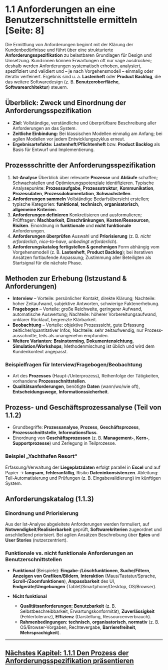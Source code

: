 
# 1.1 Anforderungen an eine Benutzerschnittstelle ermitteln [Seite: 8]

Die Ermittlung von Anforderungen beginnt mit der Klärung der Kundenbedürfnisse und führt über eine strukturierte **Anforderungsspezifikation** zu belastbaren Grundlagen für Design und Umsetzung. Kund:innen können Erwartungen oft nur vage ausdrücken; deshalb werden Anforderungen systematisch erhoben, analysiert, spezifiziert und validiert und – je nach Vorgehensmodell – einmalig oder iterativ verfeinert. Ergebnis sind u. a. **Lastenheft** oder **Product Backlog**, die das weitere Softwaredesign (z. B. **Benutzeroberfläche**, **Softwarearchitektur**) steuern.   

## Überblick: Zweck und Einordnung der Anforderungsspezifikation

* **Ziel:** Vollständige, verständliche und überprüfbare Beschreibung aller Anforderungen an das System.
* **Zeitliche Einbindung:** Bei klassischen Modellen einmalig am Anfang; bei agilen Modellen vor jedem Entwicklungszyklus erneut.
* **Ergebnisartefakte:** **Lastenheft**/**Pflichtenheft** bzw. **Product Backlog** als Basis für Entwurf und Implementierung. 

## Prozessschritte der Anforderungsspezifikation

1. **Ist-Analyse**
   Überblick über relevante **Prozesse** und **Abläufe** schaffen; Schwachstellen und Optimierungspotenziale identifizieren. Typische Analysepunkte: **Prozessaufgabe**, **Prozessstruktur**, **Kommunikation**, **Prozessdaten**, **Prozessdokumentation**, **Schwachstellen**. 
2. **Anforderungen sammeln**
   Vollständige Bedarfsübersicht erstellen; typische Kategorien: **funktional**, **technisch**, **organisatorisch**, **allgemeine Kriterien**. 
3. **Anforderungen definieren**
   Konkretisieren und ausformulieren; Prüffragen: **Machbarkeit**, **Einschränkungen**, **Kosten/Ressourcen**, **Risiken**. Einordnung in **funktionale** und **nicht funktionale** Anforderungen. 
4. **Anforderungen überprüfen**
   Auswahl und **Priorisierung** (z. B. *nicht erforderlich*, *nice-to-have*, *unbedingt erforderlich*). 
5. **Anforderungskatalog fertigstellen & genehmigen**
   Form abhängig vom Vorgehensmodell (z. B. **Lastenheft**, **Product Backlog**); bei iterativen Ansätzen fortlaufende Anpassung; Zustimmung aller Beteiligten als Startsignal für die nächste Phase. 

## Methoden zur Erhebung (Istzustand & Anforderungen)

* **Interview** – Vorteile: persönlicher Kontakt, direkte Klärung; Nachteile: hoher Zeitaufwand, subjektive Antworten, schwierige Faktenerhebung. 
* **Fragebogen** – Vorteile: große Reichweite, geringerer Aufwand, automatische Auswertung; Nachteile: höherer Vorbereitungsaufwand, unklarer Rücklauf, begrenzte Klärbarkeit. 
* **Beobachtung** – Vorteile: objektive Prozesssicht, gute Erfassung zeitlicher/quantitativer Infos; Nachteile: sehr zeitaufwendig, nur Prozess­ausschnitte, teils als unangenehm empfunden. 
* **Weitere Varianten:** **Brainstorming**, **Dokumentensichtung**, **Simulation/Workshops**; Methodenmischung ist üblich und wird dem Kundenkontext angepasst. 

### Beispielfragen für Interview/Fragebogen/Beobachtung

* Art des **Prozesses** (Haupt-/Unterprozess), Reihenfolge der Tätigkeiten, vorhandene **Prozessschnittstellen**.
* **Qualitätsanforderungen**, benötigte **Daten** (wann/wo/wie oft), **Entscheidungswege**, **Informationssicherheit**. 

## Prozess- und Geschäftsprozessanalyse (Teil von 1.1.2)

* Grundbegriffe: **Prozessanalyse**, **Prozess**, **Geschäftsprozess**, **Prozessschnittstelle**, **Informationsfluss**.
* Einordnung von **Geschäftsprozessen** (z. B. **Management-**, **Kern-**, **Supportprozesse**) und Zerlegung in Teilprozesse. 

### Beispiel „Yachthafen Resort“

Erfassung/Verwaltung der **Liegeplatzdaten** erfolgt parallel in **Excel** und auf Papier → **langsam**, **fehleranfällig**, Risiko **Dateninkonsistenzen**. Ableitung: Teil-Automatisierung und Prüfungen (z. B. Eingabevalidierung) im künftigen System. 

## Anforderungskatalog (1.1.3)

### Einordnung und Priorisierung

Aus der Ist-Analyse abgeleitete Anforderungen werden formuliert, auf **Notwendigkeit**/**Realisierbarkeit** geprüft, **Softwarekriterien** zugeordnet und anschließend priorisiert. Bei agilen Ansätzen Beschreibung über **Epics** und **User Stories** (nutzerzentriert). 

### Funktionale vs. nicht funktionale Anforderungen an Benutzerschnittstellen

* **Funktional** (Beispiele): **Eingabe-/Löschfunktionen**, **Suche/Filtern**, **Anzeigen von Grafiken/Bildern**, **Interaktion** (Maus/Tastatur/Sprache, **Scroll-/Zoomfunktionen**), **Anpassbarkeit** des UI, **Endgeräte/Umgebungen** (Tablet/Smartphone/Desktop, OS/Browser). 
* **Nicht funktional**

  * **Qualitätsanforderungen:** **Benutzbarkeit** (z. B. Selbstbeschreibbarkeit, Erwartungskonformität), **Zuverlässigkeit** (Fehlertoleranz), **Effizienz** (Darstellung, Ressourcenverbrauch).
  * **Rahmenbedingungen:** **technisch**, **organisatorisch**, **normativ** (z. B. OS/Browser-Vorgaben, Rechtevergabe, **Barrierefreiheit**, **Mehrsprachigkeit**).  

--- 

## [Nächstes Kapitel: 1.1.1 Den Prozess der Anforderungsspezifikation präsentieren](1.1.1_Den_Prozess_der_Anforderungsspezifikation_praesentieren.md)

